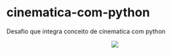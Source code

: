 # cinematica-com-python
Desafio que integra conceito de cinematica com python

<p align='center'>
<img src='https://github.com/naomilago/cinematica-com-python/blob/main/Cinem%C3%A1tica%20com%20Python.png' />
</p>
